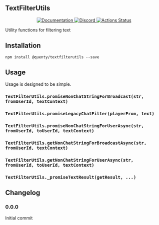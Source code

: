 ## TextFilterUtils
<div align="center">
  <a href="http://quenty.github.io/api/">
    <img src="https://img.shields.io/badge/docs-website-green.svg" alt="Documentation" />
  </a>
  <a href="https://discord.gg/mhtGUS8">
    <img src="https://img.shields.io/badge/discord-nevermore-blue.svg" alt="Discord" />
  </a>
  <a href="https://github.com/Quenty/NevermoreEngine/actions">
    <img src="https://github.com/Quenty/NevermoreEngine/workflows/luacheck/badge.svg" alt="Actions Status" />
  </a>
</div>

Utility functions for filtering text

## Installation
```
npm install @quenty/textfilterutils --save
```

## Usage
Usage is designed to be simple.

### `TextFilterUtils.promiseNonChatStringForBroadcast(str, fromUserId, textContext)`

### `TextFilterUtils.promiseLegacyChatFilter(playerFrom, text)`

### `TextFilterUtils.promiseNonChatStringForUserAsync(str, fromUserId, toUserId, textContext)`

### `TextFilterUtils.getNonChatStringForBroadcastAsync(str, fromUserId, textContext)`

### `TextFilterUtils.getNonChatStringForUserAsync(str, fromUserId, toUserId, textContext)`

### `TextFilterUtils._promiseTextResult(getResult, ...)`


## Changelog

### 0.0.0
Initial commit
